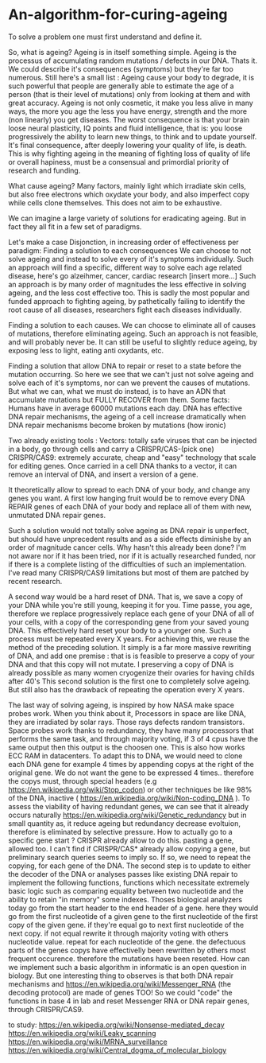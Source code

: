# An-algorithm-for-curing-ageing

To solve a problem one must first understand and define it.

So, what is ageing? Ageing is in itself something simple.
Ageing is the processus of accumulating random mutations / defects in our DNA.
Thats it. We could describe it's consequences (symptoms) but they're far too numerous.
Still here's a small list :
Ageing cause your body to degrade, it is such powerful that people are generally able to estimate the age of a person (that is their level of mutations) only from looking at them and with great accuracy. 
Ageing is not only cosmetic, it make you less alive in many ways, the more you age the less you have energy, strength and the more (non linearly) you get diseases.
The worst consequence is that your brain loose neural plasticity, IQ points and fluid intelligence, that is: you loose progressively the ability to learn new things, to think and to update yourself.
It's final consequence, after deeply lowering your quality of life, is death.
This is why fighting ageing in the meaning of fighting loss of quality of life or overall hapiness, must be a consensual and primordial priority of research and funding.

What cause ageing?
Many factors, mainly light which irradiate skin cells, but also free electrons which oxydate your body, and also imperfect copy while cells clone themselves.
This does not aim to be exhaustive.

We can imagine a large variety of solutions for eradicating ageing.
But in fact they all fit in a few set of paradigms.

Let's make a case Disjonction, in increasing order of effectiveness per paradigm:
Finding a solution to each consequences
We can choose to not solve ageing and instead to solve every of it's symptoms individually.
Such an approach will find a specific, different way to solve each age related disease, here's go alzeihmer, cancer, cardiac research [insert more...] 
Such an approach is by many order of magnitudes the less effective in solving ageing, and the less cost effective too.
This is sadly the most popular and funded approach to fighting ageing, by pathetically failing to identify the root cause of all diseases, researchers fight each diseases individually.

Finding a solution to each causes.
We can choose to eliminate all of causes of mutations, therefore eliminating ageing. 
Such an approach is not feasible, and will probably never be. It can still be useful to slightly reduce ageing, by exposing less to light, eating anti oxydants, etc.

Finding a solution that allow DNA to repair or reset to a state before the mutation occurring.
So here we see that we can't just not solve ageing and solve each of it's symptoms, nor can we prevent the causes of mutations.
But what we can, what we must do instead, is to have an ADN that accumulate mutations but FULLY RECOVER from them.
Some facts:
Humans have in average 60000 mutations each day.
DNA has effective DNA repair mechanisms, the ageing of a cell increase dramatically when DNA repair mechanisms become broken by mutations (how ironic)

Two already existing tools :
Vectors: totally safe viruses that can be injected in a body, go through cells and carry a CRISPR/CAS-(pick one) 
CRISPR/CAS9: extremely accurate, cheap and "easy" technology that scale for editing genes. 
Once carried in a cell DNA thanks to a vector, it can remove an interval of DNA, and insert a version of a gene.

It theoretically allow to spread to each DNA of your body, and change any genes you want.
A first low hanging fruit would be to remove every DNA REPAIR genes of each DNA of your body and replace all of them with new, unmutated DNA repair genes.

Such a solution would not totally solve ageing as DNA repair is unperfect, but should have unprecedent results and as a side effects diminishe by an order of magnitude cancer cells. 
Why hasn't this already been done? I'm not aware nor if it has been tried, nor if it is actually researched funded, nor if there is a complete listing of the difficulties of such an implementation. I've read many CRISPR/CAS9 limitations but most of them are patched by recent research.


A second way would be a hard reset of DNA.
That is, we save a copy of your DNA while you're still young, keeping it for you.
Time passe, you age, therefore we replace progressively replace each gene of your DNA of all of your cells, with a copy of the corresponding gene from your saved young DNA.
This effectively hard reset your body to a younger one.
Such a process must be repeated every X years.
For achieving this, we reuse the method of the preceding solution. It simply is a far more massive rewriting of DNA, and add one premise : that is is feasible to preserve a copy of your DNA and that this copy will not mutate.
I preserving a copy of DNA is already possible as many women cryogenize their ovaries for having childs after 40's
This second solution is the first one to completely solve ageing. But still also has the drawback of repeating the operation every X years. 

The last way of solving ageing, is inspired by how NASA make space probes work.
When you think about it, Processors in space are like DNA, they are irradiated by solar rays. 
Those rays defects random transistors. Space probes work thanks to redundancy, they have many processors that performs the same task, and through majority voting, if 3 of 4 cpus have the same output then this output is the choosen one.
This is also how works ECC RAM in datacenters.
To adapt this to DNA, we would need to clone each DNA gene for example 4 times by appending copys at the right of the original gene.
We do not want the gene to be expressed 4 times.. therefore the copys must, through special headers (e.g https://en.wikipedia.org/wiki/Stop_codon) or other techniques be like 98% of the DNA, inactive ( https://en.wikipedia.org/wiki/Non-coding_DNA ).
To assess the viability of having redundant genes, we can see that it already occurs naturally https://en.wikipedia.org/wiki/Genetic_redundancy but in small quantity as, it reduce ageing but redundancy decrease evoltuion, therefore is eliminated by selective pressure.
How to actually go to a specific gene start ? CRISPR already allow to do this.
pasting a gene, allowed too.
I can't find if CRISPR/CAS* already allow copying a gene, but preliminary search queries seems to imply so.
If so, we need to repeat the copying, for each gene of the DNA.
The second step is to update to either the decoder of the DNA or analyses passes like existing DNA repair to implement the following functions, functions which necessitate extremely basic logic such as comparing equality between two nucleotide and the ability to retain "in memory" some indexes.
Thoses biological analyzers today go from the start header to the end header of a gene.
here they would go from the first nucleotide of a given gene to the first nucleotide of the first copy of the given gene. if they're equal go to next first nucleotide of the next copy. if not equal rewrite it through majority voting with others nucleotide value.
repeat for each nucleotide of the gene.
the defectuous parts of the genes copys have effectivelly been rewritten by others most frequent occurence.
therefore the mutations have been reseted.
How can we implement such a basic algorithm in informatic is an open question in biology.
But one interesting thing to observes is that both DNA repair mechanisms and https://en.wikipedia.org/wiki/Messenger_RNA (the decoding protocol) are made of genes TOO! So we could "code" the functions in base 4 in lab and reset Messenger RNA or DNA repair genes, through CRISPR/CAS9.

to study: https://en.wikipedia.org/wiki/Nonsense-mediated_decay
https://en.wikipedia.org/wiki/Leaky_scanning
https://en.wikipedia.org/wiki/MRNA_surveillance
https://en.wikipedia.org/wiki/Central_dogma_of_molecular_biology
